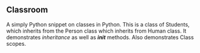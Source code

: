 ## Classroom

A simply Python snippet on classes in Python. This is a class of Students, which inherits from the Person class which
inherits from Human class. It demonstrates *inheritance* as well as *__init__* methods. Also demonstrates Class scopes.

